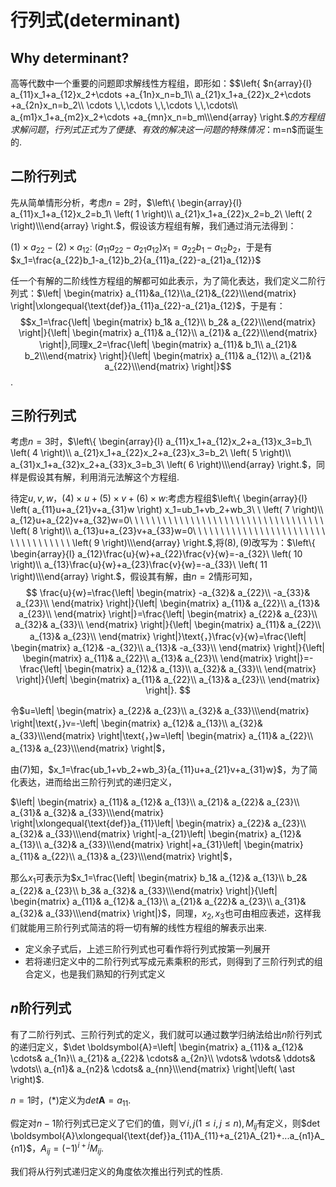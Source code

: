 
#  行列式(determinant)

## Why determinant?
<script type="text/javascript" src="http://cdn.mathjax.org/mathjax/latest/MathJax.js?config=default"></script>
高等代数中一个重要的问题即求解线性方程组，即形如：$$\left\{ $n{array}{l}	a_{11}x_1+a_{12}x_2+\cdots +a_{1n}x_n=b_1\\	a_{21}x_1+a_{22}x_2+\cdots +a_{2n}x_n=b_2\\	\cdots \,\,\cdots \,\,\cdots \,\,\cdots\\	a_{m1}x_1+a_{m2}x_2+\cdots +a_{mn}x_n=b_m\\\end{array} \right.$$的方程组求解问题，行列式正式为了便捷、有效的解决这一问题的特殊情况：$m=n$而诞生的.

## 二阶行列式

先从简单情形分析，考虑$n=2$时，$\left\{ \begin{array}{l}	a_{11}x_1+a_{12}x_2=b_1\ \left( 1 \right)\\	a_{21}x_1+a_{22}x_2=b_2\ \left( 2 \right)\\\end{array} \right.$，假设该方程组有解，我们通过消元法得到：

$(1)\times a_{22}-(2)\times a_{12}:$ $(a_{11}a_{22}-a_{21}a_{12})x_1=a_{22}b_1-a_{12}b_2$，于是有 $x_1=\frac{a_{22}b_1-a_{12}b_2}{a_{11}a_{22}-a_{21}a_{12}}$

任一个有解的二阶线性方程组的解都可如此表示，为了简化表达，我们定义二阶行列式：$\left| \begin{matrix} a_{11}&a_{12}\\a_{21}&_{22}\\\end{matrix} \right|\xlongequal{\text{def}}a_{11}a_{22}-a_{21}a_{12}$，于是有：$$x_1=\frac{\left| \begin{matrix}	b_1&		a_{12}\\	b_2&		a_{22}\\\end{matrix} \right|}{\left| \begin{matrix}	a_{11}&		a_{12}\\	a_{21}&		a_{22}\\\end{matrix} \right|},同理x_2=\frac{\left| \begin{matrix}	a_{11}&		b_1\\	a_{21}&		b_2\\\end{matrix} \right|}{\left| \begin{matrix}	a_{11}&		a_{12}\\	a_{21}&		a_{22}\\\end{matrix} \right|}$$.

## 三阶行列式

考虑$n=3$时，$\left\{ \begin{array}{l}	a_{11}x_1+a_{12}x_2+a_{13}x_3=b_1\ \left( 4 \right)\\	a_{21}x_1+a_{22}x_2+a_{23}x_3=b_2\ \left( 5 \right)\\	a_{31}x_1+a_{32}x_2+a_{33}x_3=b_3\ \left( 6 \right)\\\end{array} \right.$，同样是假设其有解，利用消元法解这个方程组.

待定$u,v,w$，$(4)\times u+(5)\times v+(6)\times w:$考虑方程组$\left\{ \begin{array}{l}	\left( a_{11}u+a_{21}v+a_{31}w \right) x_1=ub_1+vb_2+wb_3\ \ \left( 7 \right)\\	a_{12}u+a_{22}v+a_{32}w=0\ \ \ \ \ \ \ \ \ \ \ \ \ \ \ \ \ \ \ \ \ \ \ \ \ \ \ \ \ \ \ \ \ \ \ \left( 8 \right)\\	a_{13}u+a_{23}v+a_{33}w=0\ \ \ \ \ \ \ \ \ \ \ \ \ \ \ \ \ \ \ \ \ \ \ \ \ \ \ \ \ \ \ \ \ \ \ \left( 9 \right)\\\end{array} \right.$,将$(8),(9)$改写为：$\left\{ \begin{array}{l}	a_{12}\frac{u}{w}+a_{22}\frac{v}{w}=-a_{32}\ \left( 10 \right)\\	a_{13}\frac{u}{w}+a_{23}\frac{v}{w}=-a_{33}\ \left( 11 \right)\\\end{array} \right.$，假设其有解，由$n=2$情形可知，
$$
\frac{u}{w}=\frac{\left| \begin{matrix}
	-a_{32}&		a_{22}\\
	-a_{33}&		a_{23}\\
\end{matrix} \right|}{\left| \begin{matrix}
	a_{11}&		a_{22}\\
	a_{13}&		a_{23}\\
\end{matrix} \right|}=\frac{\left| \begin{matrix}
	a_{22}&		a_{23}\\
	a_{32}&		a_{33}\\
\end{matrix} \right|}{\left| \begin{matrix}
	a_{11}&		a_{22}\\
	a_{13}&		a_{23}\\
\end{matrix} \right|}\text{，}\frac{v}{w}=\frac{\left| \begin{matrix}
	a_{12}&		-a_{32}\\
	a_{13}&		-a_{33}\\
\end{matrix} \right|}{\left| \begin{matrix}
	a_{11}&		a_{22}\\
	a_{13}&		a_{23}\\
\end{matrix} \right|}=-\frac{\left| \begin{matrix}
	a_{12}&		a_{13}\\
	a_{32}&		a_{33}\\
\end{matrix} \right|}{\left| \begin{matrix}
	a_{11}&		a_{22}\\
	a_{13}&		a_{23}\\
\end{matrix} \right|}.
$$


令$u=\left| \begin{matrix}	a_{22}&		a_{23}\\	a_{32}&		a_{33}\\\end{matrix} \right|\text{，}v=-\left| \begin{matrix}	a_{12}&		a_{13}\\	a_{32}&		a_{33}\\\end{matrix} \right|\text{，}w=\left| \begin{matrix}	a_{11}&		a_{22}\\	a_{13}&		a_{23}\\\end{matrix} \right|$，

由$(7)$知，$x_1=\frac{ub_1+vb_2+wb_3}{a_{11}u+a_{21}v+a_{31}w}$，为了简化表达，进而给出三阶行列式的递归定义，

$\left| \begin{matrix}	a_{11}&		a_{12}&		a_{13}\\	a_{21}&		a_{22}&		a_{23}\\	a_{31}&		a_{32}&		a_{33}\\\end{matrix} \right|\xlongequal{\text{def}}a_{11}\left| \begin{matrix}	a_{22}&		a_{23}\\	a_{32}&		a_{33}\\\end{matrix} \right|-a_{21}\left| \begin{matrix}	a_{12}&		a_{13}\\	a_{32}&		a_{33}\\\end{matrix} \right|+a_{31}\left| \begin{matrix}	a_{11}&		a_{22}\\	a_{13}&		a_{23}\\\end{matrix} \right|$，

那么$x_1$可表示为$x_1=\frac{\left| \begin{matrix}	b_1&		a_{12}&		a_{13}\\	b_2&		a_{22}&		a_{23}\\	b_3&		a_{32}&		a_{33}\\\end{matrix} \right|}{\left| \begin{matrix}	a_{11}&		a_{12}&		a_{13}\\	a_{21}&		a_{22}&		a_{23}\\	a_{31}&		a_{32}&		a_{33}\\\end{matrix} \right|}$，同理，$x_2,x_3$也可由相应表述，这样我们就能用三阶行列式简洁的将一切有解的线性方程组的解表示出来.

- 定义余子式后，上述三阶行列式也可看作将行列式按第一列展开
- 若将递归定义中的二阶行列式写成元素乘积的形式，则得到了三阶行列式的组合定义，也是我们熟知的行列式定义

## $n$阶行列式

有了二阶行列式、三阶行列式的定义，我们就可以通过数学归纳法给出$n$阶行列式的递归定义，$\det \boldsymbol{A}=\left| \begin{matrix}	a_{11}&		a_{12}&		\cdots&		a_{1n}\\	a_{21}&		a_{22}&		\cdots&		a_{2n}\\	\vdots&		\vdots&		\ddots&		\vdots\\	a_{n1}&		a_{n2}&		\cdots&		a_{nn}\\\end{matrix} \right|\left( \ast \right)$.

$n=1$时，$\left( \ast \right)$定义为$det \boldsymbol{A}=a_{11}$.

假定对$n-1$阶行列式已定义了它们的值，则$\forall i,j\left( 1\le i,j\le n \right) ,M_{ij}$有定义，则$det \boldsymbol{A}\xlongequal{\text{def}}a_{11}A_{11}+a_{21}A_{21}+...a_{n1}A_{n1}$，$A_{ij}=(-1)^{i+j}M_{ij}$.

我们将从行列式递归定义的角度依次推出行列式的性质.








